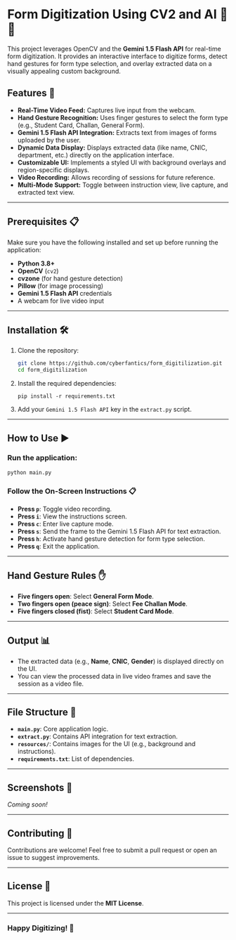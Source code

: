 # Form Digitization Using CV2 and AI 🎥🤖

This project leverages OpenCV and the **Gemini 1.5 Flash API** for real-time form digitization. It provides an interactive interface to digitize forms, detect hand gestures for form type selection, and overlay extracted data on a visually appealing custom background.

## Features 🌟
- **Real-Time Video Feed:** Captures live input from the webcam.
- **Hand Gesture Recognition:** Uses finger gestures to select the form type (e.g., Student Card, Challan, General Form).
- **Gemini 1.5 Flash API Integration:** Extracts text from images of forms uploaded by the user.
- **Dynamic Data Display:** Displays extracted data (like name, CNIC, department, etc.) directly on the application interface.
- **Customizable UI:** Implements a styled UI with background overlays and region-specific displays.
- **Video Recording:** Allows recording of sessions for future reference.
- **Multi-Mode Support:** Toggle between instruction view, live capture, and extracted text view.

---

## Prerequisites 📋
Make sure you have the following installed and set up before running the application:

- **Python 3.8+**
- **OpenCV** (`cv2`)
- **cvzone** (for hand gesture detection)
- **Pillow** (for image processing)
- **Gemini 1.5 Flash API** credentials
- A webcam for live video input

---

## Installation 🛠️
1. Clone the repository:
   ```bash
   git clone https://github.com/cyberfantics/form_digitilization.git
   cd form_digitilization
    ```
2. Install the required dependencies:
    ```
    pip install -r requirements.txt
    ```
3. Add your `Gemini 1.5 Flash API` key in the `extract.py` script.

---

## How to Use ▶️

### Run the application:
```bash
python main.py
```
### Follow the On-Screen Instructions 📋

- **Press `p`**: Toggle video recording.  
- **Press `i`**: View the instructions screen.  
- **Press `c`**: Enter live capture mode.  
- **Press `s`**: Send the frame to the Gemini 1.5 Flash API for text extraction.  
- **Press `h`**: Activate hand gesture detection for form type selection.  
- **Press `q`**: Exit the application.  

---

## Hand Gesture Rules ✋

- **Five fingers open**: Select **General Form Mode**.  
- **Two fingers open (peace sign)**: Select **Fee Challan Mode**.  
- **Five fingers closed (fist)**: Select **Student Card Mode**.  

---

## Output 📊

- The extracted data (e.g., **Name**, **CNIC**, **Gender**) is displayed directly on the UI.  
- You can view the processed data in live video frames and save the session as a video file.  

---

## File Structure 📂

- **`main.py`**: Core application logic.  
- **`extract.py`**: Contains API integration for text extraction.  
- **`resources/`**: Contains images for the UI (e.g., background and instructions).  
- **`requirements.txt`**: List of dependencies.  

---

## Screenshots 📸

*Coming soon!*

---

## Contributing 🤝

Contributions are welcome! Feel free to submit a pull request or open an issue to suggest improvements.

---

## License 📜

This project is licensed under the **MIT License**.

---

### **Happy Digitizing!** 🎉